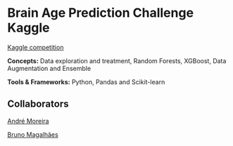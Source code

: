 # Brain Age Prediction Challenge Kaggle

[Kaggle competition](https://www.kaggle.com/competitions/bap-imgap-212022)

**Concepts:** Data exploration and treatment, Random Forests, XGBoost, Data Augmentation and Ensemble

**Tools & Frameworks:** Python, Pandas and Scikit-learn

## Collaborators

[André Moreira](https://github.com/andremoreira7)

[Bruno Magalhães](https://github.com/BMFMagalhaes)
